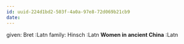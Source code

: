 ```yaml
---
id: uuid-224d1bd2-503f-4a0a-97e8-72d069b21cb9
date: 
---
```


given: Bret :Latn
family: Hinsch :Latn
**Women in ancient China** :Latn